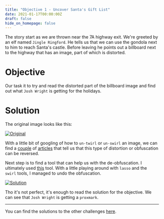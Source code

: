 ```yaml
---
title: "Objective 1 - Uncover Santa's Gift List"
date: 2021-01-17T00:00:00Z
draft: false
hide_on_homepage: false
---
```


The story start as we are thrown near the 7A highway exit. We're greeted by an elf named `Jingle Ringford`. He tells us that we can use the gondola next to him to reach Santa's castle. Before leaving he points out a billboard next to the highway that has an image, part of which is distorted.

# Objective
Our task it to try and read the distorted part of the billboard image and find out what `Josh Wright` is getting for the holidays.

# Solution
The original image looks like this:

[![Original](/kringle20/billboard.png)](/kringle20/billboard.png)

With a little bit of googling of how to `un-twirl` or `un-swirl` an image, we can find a [couple](https://cybercop-training.ch/?p=457) of [articles](https://matzjb.se/2015/07/26/deconstructing-swirl-face/) that tell us that this type of distortion or obfuscation can be reversed.<br>

Next step is to find a tool that can help us with the de-obfuscation. I ultimately used [this](https://www.photopea.com/) tool. With a little playing around with `lasso` and the `swirl` tools, I managed to undo the obfuscation. 

[![Solution](/kringle20/billboard-unswirled.png)](/kringle20/billboard-unswirled.png)

Tho it's not perfect, it's enough to read the solution for the objective. We can see that `Josh Wright` is getting a `proxmark`.<br>

------------------

You can find the solutions to the other challenges [here](/post/kringle20/intro/).

